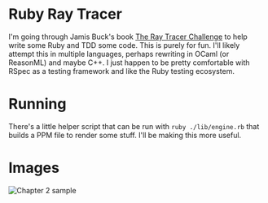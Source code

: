 # Ruby Ray Tracer

I'm going through Jamis Buck's book [The Ray Tracer Challenge](https://pragprog.com/book/jbtracer/the-ray-tracer-challenge) to help write some Ruby and TDD some code. This is purely for fun. I'll likely attempt this in multiple languages, perhaps rewriting in OCaml (or ReasonML) and maybe C++. I just happen to be pretty comfortable with RSpec as a testing framework and like the Ruby testing ecosystem.

# Running

There's a little helper script that can be run with `ruby ./lib/engine.rb` that builds a PPM file to render some stuff. I'll be making this more useful.

# Images

![Chapter 2 sample](./canvas.ppm)